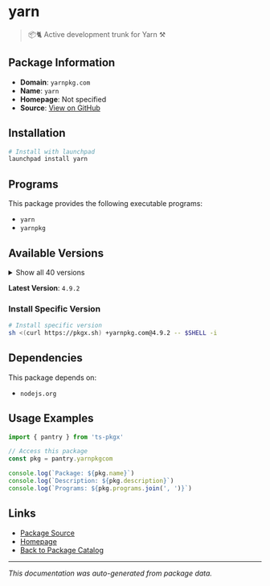 # yarn

> 📦🐈 Active development trunk for Yarn ⚒

## Package Information

- **Domain**: `yarnpkg.com`
- **Name**: `yarn`
- **Homepage**: Not specified
- **Source**: [View on GitHub](https://github.com/pkgxdev/pantry/tree/main/projects/yarnpkg.com/package.yml)

## Installation

```bash
# Install with launchpad
launchpad install yarn
```

## Programs

This package provides the following executable programs:

- `yarn`
- `yarnpkg`

## Available Versions

<details>
<summary>Show all 40 versions</summary>

- `4.9.2`, `4.9.1`, `4.9.0`, `4.8.1`, `4.8.0`
- `4.7.0`, `4.6.0`, `4.5.3`, `4.5.2`, `4.5.1`
- `4.5.0`, `4.4.1`, `4.4.0`, `4.3.1`, `4.3.0`
- `4.2.2`, `4.2.1`, `4.2.0`, `4.1.1`, `4.1.0`
- `4.0.2`, `4.0.1`, `4.0.0`, `3.8.7`, `3.8.6`
- `3.8.5`, `3.8.4`, `3.8.3`, `3.8.2`, `3.8.1`
- `3.8.0`, `3.7.0`, `3.6.4`, `3.6.3`, `3.6.2`
- `3.6.1`, `3.6.0`, `3.5.1`, `3.5.0`, `3.4.1`

</details>

**Latest Version**: `4.9.2`

### Install Specific Version

```bash
# Install specific version
sh <(curl https://pkgx.sh) +yarnpkg.com@4.9.2 -- $SHELL -i
```

## Dependencies

This package depends on:

- `nodejs.org`

## Usage Examples

```typescript
import { pantry } from 'ts-pkgx'

// Access this package
const pkg = pantry.yarnpkgcom

console.log(`Package: ${pkg.name}`)
console.log(`Description: ${pkg.description}`)
console.log(`Programs: ${pkg.programs.join(', ')}`)
```

## Links

- [Package Source](https://github.com/pkgxdev/pantry/tree/main/projects/yarnpkg.com/package.yml)
- [Homepage](#)
- [Back to Package Catalog](../../package-catalog.md)

---

*This documentation was auto-generated from package data.*
